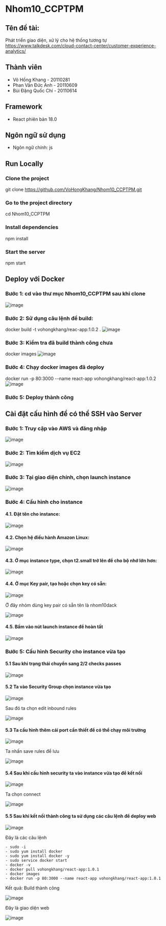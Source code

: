 # Nhom10_CCPTPM
## Tên đề tài:
Phát triển giao diện, xử lý cho hệ thống tương tự https://www.talkdesk.com/cloud-contact-center/customer-experience-analytics/ 

## Thành viên
* Võ Hồng Khang - 20110281
* Phan Văn Đức Anh - 20110609
* Bùi Đặng Quốc Chí - 20110614

## Framework
* React phiên bản 18.0


## Ngôn ngữ sử dụng
* Ngôn ngữ chính: js




## Run Locally
### Clone the project
git clone https://github.com/VoHongKhang/Nhom10_CCPTPM.git
### Go to the project directory 
cd Nhom10_CCPTPM
### Install dependencies
npm install
### Start the server
npm start

## Deploy với Docker
### Bước 1: cd vào thư mục Nhom10_CCPTPM sau khi clone
![image](https://github.com/VoHongKhang/Nhom10_CCPTPM/assets/87598819/5c703d9e-97cd-4cc5-a5aa-4a5423294878)

### Bước 2: Sử dụng câu lệnh để build:
docker build -t vohongkhang/reac-app:1.0.2 .
![image](https://github.com/VoHongKhang/Nhom10_CCPTPM/assets/87598819/ce10e455-5f3c-41af-89c6-2c5d3e9fe02e)

### Bước 3: Kiểm tra đã build thành công chưa
docker images
![image](https://github.com/VoHongKhang/Nhom10_CCPTPM/assets/87598819/97cba82c-758e-4f67-9fa4-05be481a7203)

### Bước 4: Chạy docker images đã deploy
docker run -p 80:3000 --name react-app vohongkhang/react-app:1.0.2
![image](https://github.com/VoHongKhang/Nhom10_CCPTPM/assets/87598819/0858e966-68af-47be-8e90-01445dc9eaf2)

### Bước 5: Deploy thành công

## Cài đặt cấu hình để có thể SSH vào Server
### Bước 1: Truy cập vào AWS và đăng nhập

![image](https://github.com/VoHongKhang/Nhom10_CCPTPM/assets/119037853/24e1dedf-bc33-4e6d-8bdf-58e9ae47b06d)

### Bước 2: Tìm kiếm dịch vụ EC2

![image](https://github.com/VoHongKhang/Nhom10_CCPTPM/assets/119037853/2d318d4a-4612-4d63-a3d8-43bee2ae1284)

### Bước 3: Tại giao diện chính, chọn launch instance

![image](https://github.com/VoHongKhang/Nhom10_CCPTPM/assets/119037853/c00db6e3-8656-450c-88c5-5947b55be40e)

### Bước 4: Cấu hình cho instance
#### 4.1. Đặt tên cho instance:

![image](https://github.com/VoHongKhang/Nhom10_CCPTPM/assets/119037853/4912ebfd-eca8-45f8-ba34-cb8c98ef8401)

#### 4.2. Chọn hệ điều hành Amazon Linux:

![image](https://github.com/VoHongKhang/Nhom10_CCPTPM/assets/119037853/989d5c27-7cc6-40ac-a1f0-40afb689a6a6)

#### 4.3. Ở mục instance type, chọn t2.small trở lên để cho bộ nhớ lớn hơn:

![image](https://github.com/VoHongKhang/Nhom10_CCPTPM/assets/119037853/a28defd1-b3ad-4655-b8ee-4fca0930c23f)

#### 4.4. Ở mục Key pair, tạo hoặc chọn key có sẵn:

![image](https://github.com/VoHongKhang/Nhom10_CCPTPM/assets/119037853/e5964068-6716-48a3-9f13-5b7a491efc40)

Ở đây nhóm dùng key pair có sẵn tên là nhom10dack

![image](https://github.com/VoHongKhang/Nhom10_CCPTPM/assets/119037853/76d8afa5-3456-4674-8a0f-1605ca2a4b75)

#### 4.5. Bấm vào nút launch instance để hoàn tất

![image](https://github.com/VoHongKhang/Nhom10_CCPTPM/assets/119037853/e9916a93-5019-4ae0-9cca-d0dadd9175ff)

### Bước 5: Cấu hình Security cho instance vừa tạo
#### 5.1 Sau khi trạng thái chuyển sang 2/2 checks passes

![image](https://github.com/VoHongKhang/Nhom10_CCPTPM/assets/119037853/ec4ea6f9-a7de-4df8-9002-1b7130f0f9d7)

#### 5.2 Ta vào Security Group chọn instance vừa tạo

![image](https://github.com/VoHongKhang/Nhom10_CCPTPM/assets/119037853/dc31461c-3d92-476c-b4de-0a98df1e92a2)

Sau đó ta chọn edit inbound rules

![image](https://github.com/VoHongKhang/Nhom10_CCPTPM/assets/119037853/fb02d652-a71c-459c-b1e9-f0ced4149c0f)


#### 5.3 Ta cấu hình thêm cái port cần thiết để có thể chạy môi trường

![image](https://github.com/VoHongKhang/Nhom10_CCPTPM/assets/119037853/000ea2a7-8011-4efd-be9a-c3caa2840532)

Ta nhấn save rules để lưu

![image](https://github.com/VoHongKhang/Nhom10_CCPTPM/assets/119037853/bdcbde52-752e-4d8a-b28d-afd54bbac4f5)

#### 5.4 Sau khi cấu hình security ta vào instance vừa tạo để kết nối

![image](https://github.com/VoHongKhang/Nhom10_CCPTPM/assets/119037853/88902dcd-54db-4564-aa5b-8b4152851e25)

Ta chọn connect

![image](https://github.com/VoHongKhang/Nhom10_CCPTPM/assets/119037853/4d8d714f-cb66-4601-a9da-a031dd2c2066)

#### 5.5 Sau khi kết nối thành công ta sử dụng các câu lệnh để deploy web

![image](https://github.com/VoHongKhang/Nhom10_CCPTPM/assets/119037853/93f6c784-8137-4ae2-abcc-0d13cb94c795)

Đây là các câu lệnh
```
- sudo -i
- sudo yum install docker
- sudo yum install docker -y
- sudo service docker start
- docker -v
- docker pull vohongkhang/react-app:1.0.1
- docker images
- docker run -p 80:3000 --name react-app vohongkhang/react-app:1.0.1
```

Kết quả: Build thành công

![image](https://github.com/VoHongKhang/Nhom10_CCPTPM/assets/119037853/6f44f99a-0de8-487b-b827-7dbb7b0401cc)

Đây là giao diện web

![image](https://github.com/VoHongKhang/Nhom10_CCPTPM/assets/119037853/5a3ebc0a-cbeb-4784-b691-83422f1654e9)

 


